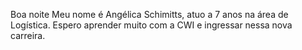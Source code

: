 Boa noite
Meu nome é Angélica Schimitts, atuo a 7 anos na área de Logística.
Espero aprender muito com a CWI e ingressar nessa nova carreira.
